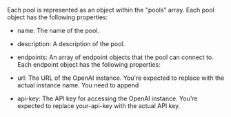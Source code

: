 Each pool is represented as an object within the "pools" array. Each pool object has the following properties:

- name: The name of the pool.
- description: A description of the pool.
- endpoints: An array of endpoint objects that the pool can connect to.
Each endpoint object has the following properties:

- url: The URL of the OpenAI instance. You're expected to replace <your-open-ai-instance> with the actual instance name. You need to append
- api-key: The API key for accessing the OpenAI instance. You're expected to replace your-api-key with the actual API key.